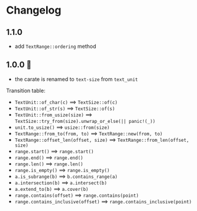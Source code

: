 # Changelog

## 1.1.0

* add `TextRange::ordering` method

## 1.0.0 :tada:

* the carate is renamed to `text-size` from `text_unit`

Transition table:
- `TextUnit::of_char(c)`                ⟹ `TextSize::of(c)`
- `TextUnit::of_str(s)`                 ⟹ `TextSize::of(s)`
- `TextUnit::from_usize(size)`          ⟹ `TextSize::try_from(size).unwrap_or_else(|| panic!(_))`
- `unit.to_usize()`                     ⟹ `usize::from(size)`
- `TextRange::from_to(from, to)`        ⟹ `TextRange::new(from, to)`
- `TextRange::offset_len(offset, size)` ⟹ `TextRange::from_len(offset, size)`
- `range.start()`                       ⟹ `range.start()`
- `range.end()`                         ⟹ `range.end()`
- `range.len()`                         ⟹ `range.len()`
- `range.is_empty()`                    ⟹ `range.is_empty()`
- `a.is_subrange(b)`                    ⟹ `b.contains_range(a)`
- `a.intersection(b)`                   ⟹ `a.intersect(b)`
- `a.extend_to(b)`                      ⟹ `a.cover(b)`
- `range.contains(offset)`              ⟹ `range.contains(point)`
- `range.contains_inclusive(offset)`    ⟹ `range.contains_inclusive(point)`
